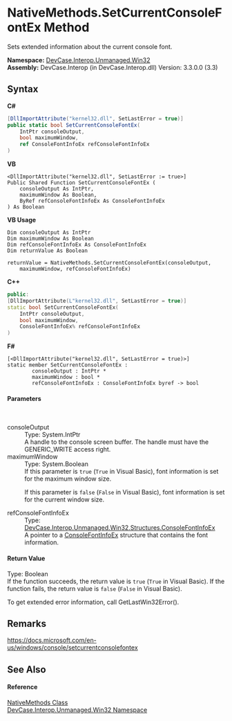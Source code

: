 # NativeMethods.SetCurrentConsoleFontEx Method 
 

Sets extended information about the current console font.

**Namespace:**&nbsp;<a href="N_DevCase_Interop_Unmanaged_Win32">DevCase.Interop.Unmanaged.Win32</a><br />**Assembly:**&nbsp;DevCase.Interop (in DevCase.Interop.dll) Version: 3.3.0.0 (3.3)

## Syntax

**C#**<br />
``` C#
[DllImportAttribute("kernel32.dll", SetLastError = true)]
public static bool SetCurrentConsoleFontEx(
	IntPtr consoleOutput,
	bool maximumWindow,
	ref ConsoleFontInfoEx refConsoleFontInfoEx
)
```

**VB**<br />
``` VB
<DllImportAttribute("kernel32.dll", SetLastError := true>]
Public Shared Function SetCurrentConsoleFontEx ( 
	consoleOutput As IntPtr,
	maximumWindow As Boolean,
	ByRef refConsoleFontInfoEx As ConsoleFontInfoEx
) As Boolean
```

**VB Usage**<br />
``` VB Usage
Dim consoleOutput As IntPtr
Dim maximumWindow As Boolean
Dim refConsoleFontInfoEx As ConsoleFontInfoEx
Dim returnValue As Boolean

returnValue = NativeMethods.SetCurrentConsoleFontEx(consoleOutput, 
	maximumWindow, refConsoleFontInfoEx)
```

**C++**<br />
``` C++
public:
[DllImportAttribute(L"kernel32.dll", SetLastError = true)]
static bool SetCurrentConsoleFontEx(
	IntPtr consoleOutput, 
	bool maximumWindow, 
	ConsoleFontInfoEx% refConsoleFontInfoEx
)
```

**F#**<br />
``` F#
[<DllImportAttribute("kernel32.dll", SetLastError = true)>]
static member SetCurrentConsoleFontEx : 
        consoleOutput : IntPtr * 
        maximumWindow : bool * 
        refConsoleFontInfoEx : ConsoleFontInfoEx byref -> bool 

```


#### Parameters
&nbsp;<dl><dt>consoleOutput</dt><dd>Type: System.IntPtr<br />A handle to the console screen buffer. The handle must have the GENERIC_WRITE access right.</dd><dt>maximumWindow</dt><dd>Type: System.Boolean<br />If this parameter is `true` (`True` in Visual Basic), font information is set for the maximum window size. 

 If this parameter is `false` (`False` in Visual Basic), font information is set for the current window size.</dd><dt>refConsoleFontInfoEx</dt><dd>Type: <a href="T_DevCase_Interop_Unmanaged_Win32_Structures_ConsoleFontInfoEx">DevCase.Interop.Unmanaged.Win32.Structures.ConsoleFontInfoEx</a><br />A pointer to a <a href="T_DevCase_Interop_Unmanaged_Win32_Structures_ConsoleFontInfoEx">ConsoleFontInfoEx</a> structure that contains the font information.</dd></dl>

#### Return Value
Type: Boolean<br />If the function succeeds, the return value is `true` (`True` in Visual Basic). If the function fails, the return value is `false` (`False` in Visual Basic). 

 To get extended error information, call GetLastWin32Error().

## Remarks
<a href="https://docs.microsoft.com/en-us/windows/console/setcurrentconsolefontex" target="_blank">https://docs.microsoft.com/en-us/windows/console/setcurrentconsolefontex</a>

## See Also


#### Reference
<a href="T_DevCase_Interop_Unmanaged_Win32_NativeMethods">NativeMethods Class</a><br /><a href="N_DevCase_Interop_Unmanaged_Win32">DevCase.Interop.Unmanaged.Win32 Namespace</a><br />